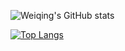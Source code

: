 ![Weiqing's GitHub stats](https://github-readme-stats.vercel.app/api?username=weiqingw&hide=contribs,prs&count_private=true)

[![Top Langs](https://github-readme-stats.vercel.app/api/top-langs/?username=weiqingw&count_private=true)](https://github.com/anuraghazra/github-readme-stats)

